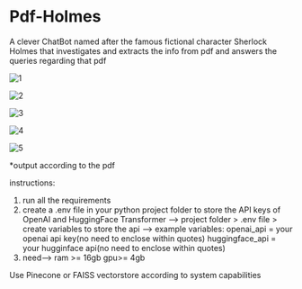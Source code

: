 # Pdf-Holmes
A clever ChatBot named after the famous fictional character Sherlock Holmes that investigates and extracts the info from pdf and answers the queries regarding that pdf

![1](https://github.com/avithetechy/Pdf-Holmes/assets/107698410/126342ce-4fe6-4b9e-808b-73bb8c23acf1)

![2](https://github.com/avithetechy/Pdf-Holmes/assets/107698410/78e8a537-feaf-4941-b5a0-f57ada97bffe)

![3](https://github.com/avithetechy/Pdf-Holmes/assets/107698410/ea624858-10f8-4f45-98a8-0d515e3c2a8a)

![4](https://github.com/avithetechy/Pdf-Holmes/assets/107698410/1eb885b5-351b-4983-a4e6-c195625d86eb)

![5](https://github.com/avithetechy/Pdf-Holmes/assets/107698410/32d0edee-3a3c-4a68-9d87-986f1c8535de)




*output according to the pdf


instructions: 
1. run all the requirements
2. create a .env file in your python project folder to store the API keys of OpenAI and HuggingFace Transformer
   --> project folder > .env file > create variables to store the api
   --> example variables:  openai_api = your openai api key(no need to enclose within quotes)
                           huggingface_api = your hugginface api(no need to enclose within quotes)
3. need--> ram >= 16gb gpu>= 4gb

Use Pinecone or FAISS vectorstore according to system capabilities
